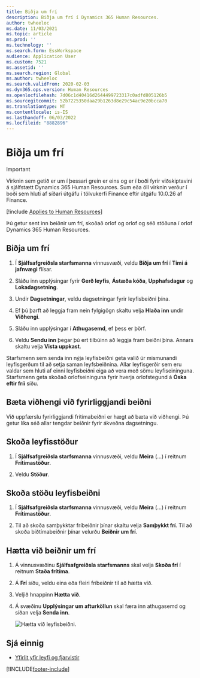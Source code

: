 ```yaml
---
title: Biðja um frí
description: Biðja um frí í Dynamics 365 Human Resources.
author: twheeloc
ms.date: 11/03/2021
ms.topic: article
ms.prod: ''
ms.technology: ''
ms.search.form: EssWorkspace
audience: Application User
ms.custom: 7521
ms.assetid: ''
ms.search.region: Global
ms.author: twheeloc
ms.search.validFrom: 2020-02-03
ms.dyn365.ops.version: Human Resources
ms.openlocfilehash: 7d06c1d40416d2644499723317c0adfd805126b5
ms.sourcegitcommit: 52b7225350daa29b1263d8e29c54ac9e20bcca70
ms.translationtype: MT
ms.contentlocale: is-IS
ms.lasthandoff: 06/03/2022
ms.locfileid: "8882896"
---
```

# <a name="request-time-off"></a>Biðja um frí

>[!Important]
>Virknin sem getið er um í þessari grein er eins og er í boði fyrir viðskiptavini á sjálfstætt Dynamics 365 Human Resources. Sum eða öll virknin verður í boði sem hluti af síðari útgáfu í tölvukerfi Finance eftir útgáfu 10.0.26 af Finance.

[!include [Applies to Human Resources](../includes/applies-to-hr.md)]

Þú getur sent inn beiðnir um frí, skoðað orlof og orlof og séð stöðuna í orlof Dynamics 365 Human Resources.

## <a name="request-time-off"></a>Biðja um frí

1. Í **Sjálfsafgreiðsla starfsmanna** vinnusvæði, veldu **Biðja um frí** í **Tími á jafnvægi** flísar.

2. Sláðu inn upplýsingar fyrir **Gerð leyfis**, **Ástæða kóða**, **Upphafsdagur** og **Lokadagsetning**.

3. Undir **Dagsetningar**, veldu dagsetningar fyrir leyfisbeiðni þína.

4. Ef þú þarft að leggja fram nein fylgigögn skaltu velja **Hlaða inn** undir **Viðhengi**.

5. Sláðu inn upplýsingar í **Athugasemd**, ef þess er þörf.

6. Veldu **Sendu inn** þegar þú ert tilbúinn að leggja fram beiðni þína. Annars skaltu velja **Vista uppkast**.

Starfsmenn sem senda inn nýja leyfisbeiðni geta valið úr mismunandi leyfisgerðum til að setja saman leyfsbeiðnina. Allar leyfisgerðir sem eru valdar sem hluti af einni leyfisbeiðni eiga að vera með sömu leyfiseininguna. Starfsmenn geta skoðað orlofseininguna fyrir hverja orlofstegund á **Óska eftir fríi** síðu.

## <a name="add-an-attachment-to-an-existing-request"></a>Bæta viðhengi við fyrirliggjandi beiðni

Við uppfærslu fyrirliggjandi frítímabeiðni er hægt að bæta við viðhengi. Þú getur líka séð allar tengdar beiðnir fyrir ákveðna dagsetningu.

## <a name="view-leave-balances"></a>Skoða leyfisstöður

1. Í **Sjálfsafgreiðsla starfsmanna** vinnusvæði, veldu **Meira** (...) í reitnum **Frítímastöður**.

2. Veldu **Stöður**.

## <a name="view-leave-request-status"></a>Skoða stöðu leyfisbeiðni

1. Í **Sjálfsafgreiðsla starfsmanna** vinnusvæði, veldu **Meira** (...) í reitnum **Frítímastöður**.

2. Til að skoða samþykktar fríbeiðnir þínar skaltu velja **Samþykkt frí**. Til að skoða biðtímabeiðnir þínar velurðu **Beiðnir um frí**.

## <a name="cancel-time-off-requests"></a>Hætta við beiðnir um frí

1. Á vinnusvæðinu **Sjálfsafgreiðsla starfsmanns** skal velja **Skoða frí** í reitnum **Staða frítíma**.

2. Á **Frí** síðu, veldu eina eða fleiri fríbeiðnir til að hætta við.

3. Veljið hnappinn **Hætta við**.

4. Á svæðinu **Upplýsingar um afturköllun** skal færa inn athugasemd og síðan velja **Senda inn**.

   ![Hætta við leyfisbeiðni.](media/hr-leave-and-absence-cancel.png)

## <a name="see-also"></a>Sjá einnig

- [Yfirlit yfir leyfi og fjarvistir](hr-leave-and-absence-overview.md)


[!INCLUDE[footer-include](../includes/footer-banner.md)]
